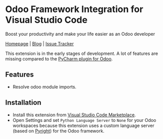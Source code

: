 # Odoo Framework Integration for Visual Studio Code

Boost your productivity and make your life easier as an Odoo developer

[Homepage](https://odoo-ide.com) | [Blog](https://odoo-ide.com/blog) | [Issue Tracker](https://github.com/odoo-ide/vscode-odoo/issues)

This extension is in the early stages of development. A lot of features are missing compared to the [PyCharm plugin for Odoo](https://plugins.jetbrains.com/plugin/13499-odoo).

## Features
- Resolve odoo module imports.


## Installation

- Install this extension from [Visual Studio Code Marketplace](https://marketplace.visualstudio.com/items?itemName=trinhanhngoc.vscode-odoo).
- Open Settings and set `Python Language Server` to `None` for your Odoo workspaces because this extension uses a custom language server (based on [Pyright](https://github.com/microsoft/pyright)) for the Odoo framework.
